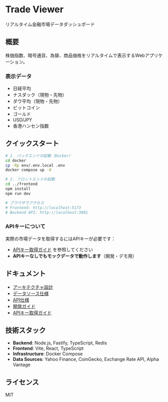 # Trade Viewer

リアルタイム金融市場データダッシュボード

## 概要

株価指数、暗号通貨、為替、商品価格をリアルタイムで表示するWebアプリケーション。

### 表示データ
- 日経平均
- ナスダック（現物・先物）
- ダウ平均（現物・先物）
- ビットコイン
- ゴールド
- USD/JPY
- 香港ハンセン指数

## クイックスタート

```bash
# 1. バックエンドの起動（Docker）
cd docker
cp -Rp env/.env.local .env
docker compose up -d

# 2. フロントエンドの起動
cd ../frontend
npm install
npm run dev

# ブラウザでアクセス
# Frontend: http://localhost:5173
# Backend API: http://localhost:3001
```

### APIキーについて

実際の市場データを取得するにはAPIキーが必要です：
- [APIキー取得ガイド](docs/api-keys-guide.md) を参照してください
- **APIキーなしでもモックデータで動作します**（開発・デモ用）

## ドキュメント

- [アーキテクチャ設計](docs/architecture.md)
- [データソース仕様](docs/data-sources.md)
- [API仕様](docs/api-spec.md)
- [開発ガイド](docs/development.md)
- [APIキー取得ガイド](docs/api-keys-guide.md)

## 技術スタック

- **Backend**: Node.js, Fastify, TypeScript, Redis
- **Frontend**: Vite, React, TypeScript
- **Infrastructure**: Docker Compose
- **Data Sources**: Yahoo Finance, CoinGecko, Exchange Rate API, Alpha Vantage

## ライセンス

MIT